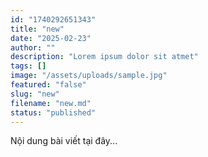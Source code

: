 ```yaml
---
id: "1740292651343"
title: "new"
date: "2025-02-23"
author: ""
description: "Lorem ipsum dolor sit atmet"
tags: []
image: "/assets/uploads/sample.jpg"
featured: "false"
slug: "new"
filename: "new.md"
status: "published"
---
```

Nội dung bài viết tại đây...